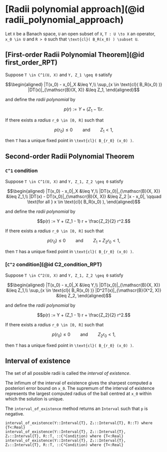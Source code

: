 # [Radii polynomial approach](@id radii_polynomial_approach)

Let ``X`` be a Banach space, ``U`` an open subset of ``X``, ``T : U \to X`` an operator, ``x_0 \in U`` and ``R > 0`` such that ``\text{cl}( B_R(x_0) ) \subset U``.

## [First-order Radii Polynomial Theorem](@id first_order_RPT)

Suppose ``T \in C^1(U, X)`` and ``Y, Z_1 \geq 0`` satisfy

```math
\begin{aligned}
|T(x_0) - x_0|_X &\leq Y,\\
\sup_{x \in \text{cl}( B_R(x_0) )} |DT(x)|_{\mathscr{B}(X, X)} &\leq Z_1,
\end{aligned}
```

and define the *radii polynomial* by

```math
p(r) := Y + (Z_1 - 1) r.
```

If there exists a *radius* ``r_0 \in [0, R]`` such that

```math
p(r_0) \leq 0 \qquad \text{and} \qquad Z_1 < 1,
```

then ``T`` has a unique fixed point in ``\text{cl}( B_{r_0} (x_0) )``.

## Second-order Radii Polynomial Theorem

### ``C^1`` condition

Suppose ``T \in C^1(U, X)`` and ``Y, Z_1, Z_2 \geq 0`` satisfy

```math
\begin{aligned}
|T(x_0) - x_0|_X &\leq Y,\\
|DT(x_0)|_{\mathscr{B}(X, X)} &\leq Z_1,\\
|DT(x) - DT(x_0)|_{\mathscr{B}(X, X)} &\leq Z_2 |x - x_0|, \qquad \text{for all } x \in \text{cl}( B_R(x_0) ),
\end{aligned}
```

and define the *radii polynomial* by

```math
p(r) := Y + (Z_1 - 1) r + \frac{Z_2}{2} r^2.
```

If there exists a *radius* ``r_0 \in [0, R]`` such that

```math
p(r_0) \leq 0 \qquad \text{and} \qquad Z_1 + Z_2 r_0 < 1,
```

then ``T`` has a unique fixed point in ``\text{cl}( B_{r_0} (x_0) )``.

### [``C^2`` condition](@id C2_condition_RPT)

Suppose ``T \in C^2(U, X)`` and ``Y, Z_1, Z_2 \geq 0`` satisfy

```math
\begin{aligned}
|T(x_0) - x_0|_X &\leq Y,\\
|DT(x_0)|_{\mathscr{B}(X, X)} &\leq Z_1,\\
\sup_{x \in \text{cl}( B_R(x_0) )} |D^2T(x)|_{\mathscr{B}(X^2, X)} &\leq Z_2,
\end{aligned}
```

and define the *radii polynomial* by

```math
p(r) := Y + (Z_1 - 1) r + \frac{Z_2}{2} r^2.
```

If there exists a *radius* ``r_0 \in [0, R]`` such that

```math
p(r_0) \leq 0 \qquad \text{and} \qquad Z_2 r_0 < 1,
```

then ``T`` has a unique fixed point in ``\text{cl}( B_{r_0} (x_0) )``.

## Interval of existence

The set of all possible radii is called the *interval of existence*.

The infimum of the interval of existence gives the sharpest computed a posteriori error bound on ``x_0``. The supremum of the interval of existence represents the largest computed radius of the ball centred at ``x_0`` within which the solution is unique.

The `interval_of_existence` method returns an `Interval` such that ``p`` is negative.

```@docs
interval_of_existence(Y::Interval{T}, Z₁::Interval{T}, R::T) where {T<:Real}
interval_of_existence(Y::Interval{T}, Z₁::Interval{T}, Z₂::Interval{T}, R::T, ::C¹Condition) where {T<:Real}
interval_of_existence(Y::Interval{T}, Z₁::Interval{T}, Z₂::Interval{T}, R::T, ::C²Condition) where {T<:Real}
```
